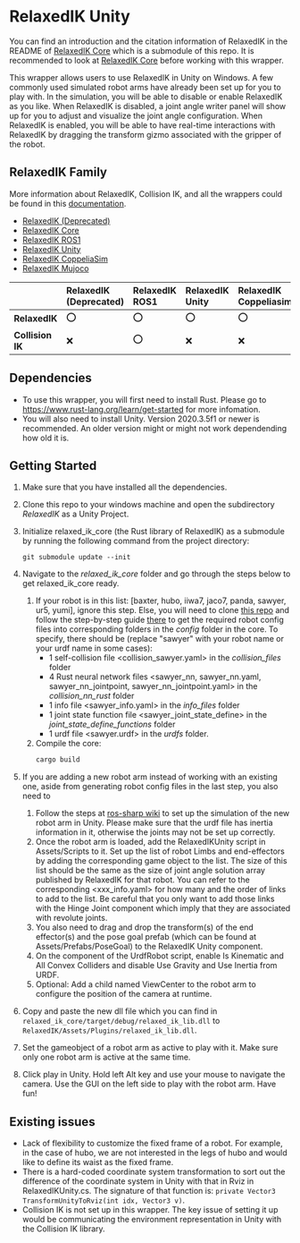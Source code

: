 # RelaxedIK Unity

You can find an introduction and the citation information of RelaxedIK in the README of [RelaxedIK Core](https://github.com/uwgraphics/relaxed_ik_core) which is a submodule of this repo. It is recommended to look at [RelaxedIK Core](https://github.com/uwgraphics/relaxed_ik_core) before working with this wrapper.

This wrapper allows users to use RelaxedIK in Unity on Windows. A few commonly used simulated robot arms have already been set up for you to play with. In the simulation, you will be able to disable or enable RelaxedIK as you like. When RelaxedIK is disabled, a joint angle writer panel will show up for you to adjust and visualize the joint angle configuration. When RelaxedIK is enabled, you will be able to have real-time interactions with RelaxedIK by dragging the transform gizmo associated with the gripper of the robot.

## RelaxedIK Family

More information about RelaxedIK, Collision IK, and all the wrappers could be found in this [documentation](https://uwgraphics.github.io/relaxed_ik_core/).

- [RelaxedIK (Deprecated)](https://github.com/uwgraphics/relaxed_ik/tree/dev)
- [RelaxedIK Core](https://github.com/uwgraphics/relaxed_ik_core)
- [RelaxedIK ROS1](https://github.com/uwgraphics/relaxed_ik_ros1)
- [RelaxedIK Unity](https://github.com/uwgraphics/relaxed_ik_unity)
- [RelaxedIK CoppeliaSim](https://github.com/uwgraphics/relaxed_ik_coppeliasim)
- [RelaxedIK Mujoco](https://github.com/uwgraphics/relaxed_ik_mujoco)

||**RelaxedIK (Deprecated)**|**RelaxedIK ROS1**|**RelaxedIK Unity**|**RelaxedIK Coppeliasim**|**RelaxedIK Mujoco**|  
|:------|:-----|:-----|:-----|:-----|:-----| 
|**RelaxedIK**|:o:|:o:|:o:|:o:|:o:|  
|**Collision IK**|:x:|:o:|:x:|:x:|:x:|  

## Dependencies

- To use this wrapper, you will first need to install Rust. Please go to https://www.rust-lang.org/learn/get-started for more infomation.
- You will also need to install Unity. Version 2020.3.5f1 or newer is recommended. An older version might or might not work dependending how old it is.

## Getting Started

1. Make sure that you have installed all the dependencies.
1. Clone this repo to your windows machine and open the subdirectory *RelaxedIK* as a Unity Project.
1. Initialize relaxed_ik_core (the Rust library of RelaxedIK) as a submodule by running the following command from the project directory:
    ```
    git submodule update --init
    ```
1. Navigate to the *relaxed_ik_core* folder and go through the steps below to get relaxed_ik_core ready.
    1. If your robot is in this list: [baxter, hubo, iiwa7, jaco7, panda, sawyer, ur5, yumi], ignore this step. Else, you will need to clone [this repo](https://github.com/uwgraphics/relaxed_ik) and follow the step-by-step guide [there](https://github.com/uwgraphics/relaxed_ik/blob/dev/src/start_here.py) to get the required robot config files into corresponding folders in the *config* folder in the core. To specify, there should be (replace "sawyer" with your robot name or your urdf name in some cases):
        - 1 self-collision file <collision_sawyer.yaml> in the *collision_files* folder
        - 4 Rust neural network files <sawyer_nn, sawyer_nn.yaml, sawyer_nn_jointpoint, sawyer_nn_jointpoint.yaml> in the *collision_nn_rust* folder
        - 1 info file <sawyer_info.yaml> in the *info_files* folder
        - 1 joint state function file <sawyer_joint_state_define> in the *joint_state_define_functions* folder
        - 1 urdf file <sawyer.urdf> in the *urdfs* folder.
    1. Compile the core:
        ```bash
        cargo build
        ```
1. If you are adding a new robot arm instead of working with an existing one, aside from generating robot config files in the last step, you also need to 
    1. Follow the steps at [ros-sharp wiki](https://github.com/siemens/ros-sharp/wiki/User_App_NoROS_ImportURDFOnWindows) to set up the simulation of the new robot arm in Unity. Please make sure that the urdf file has inertia information in it, otherwise the joints may not be set up correctly. 
    1. Once the robot arm is loaded, add the RelaxedIKUnity script in Assets/Scripts to it. Set up the list of robot Limbs and end-effectors by adding the corresponding game object to the list. The size of this list should be the same as the size of joint angle solution array published by RelaxedIK for that robot. You can refer to the corresponding <xxx_info.yaml> for how many and the order of links to add to the list. Be careful that you only want to add those links with the Hinge Joint component which imply that they are associated with revolute joints. 
    1. You also need to drag and drop the transform(s) of the end effector(s) and the pose goal prefab (which can be found at Assets/Prefabs/PoseGoal) to the RelaxedIK Unity component.
    1. On the component of the UrdfRobot script, enable Is Kinematic and All Convex Colliders and disable Use Gravity and Use Inertia from URDF.
    1. Optional: Add a child named ViewCenter to the robot arm to configure the position of the camera at runtime.
    
1. Copy and paste the new dll file which you can find in `relaxed_ik_core/target/debug/relaxed_ik_lib.dll` to `RelaxedIK/Assets/Plugins/relaxed_ik_lib.dll`.
1. Set the gameobject of a robot arm as active to play with it. Make sure only one robot arm is active at the same time.
1. Click play in Unity. Hold left Alt key and use your mouse to navigate the camera. Use the GUI on the left side to play with the robot arm. Have fun!

## Existing issues
- Lack of flexibility to customize the fixed frame of a robot. For example, in the case of hubo, we are not interested in the legs of hubo and would like to define its waist as the fixed frame.
- There is a hard-coded coordinate system transformation to sort out the difference of the coordinate system in Unity with that in Rviz in RelaxedIKUnity.cs.
The signature of that function is: `private Vector3 TransformUnityToRviz(int idx, Vector3 v)`.
- Collision IK is not set up in this wrapper. The key issue of setting it up would be communicating the environment representation in Unity with the Collision IK library.
